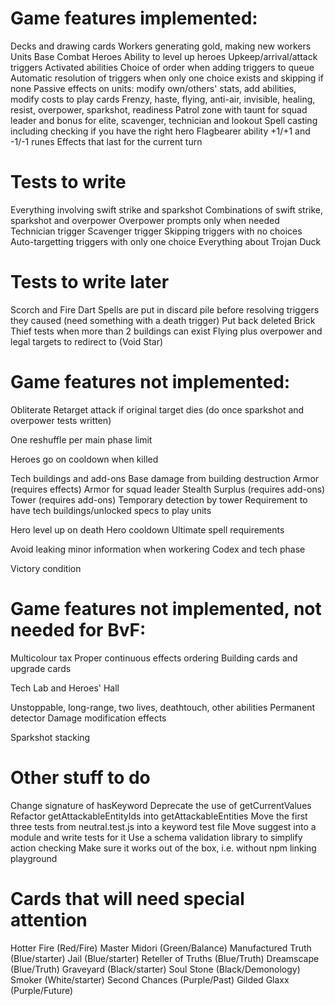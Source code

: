 # Game features implemented:

Decks and drawing cards
Workers generating gold, making new workers
Units
Base
Combat
Heroes
Ability to level up heroes
Upkeep/arrival/attack triggers
Activated abilities
Choice of order when adding triggers to queue
Automatic resolution of triggers when only one choice exists and skipping if none
Passive effects on units: modify own/others' stats, add abilities, modify costs to play cards
Frenzy, haste, flying, anti-air, invisible, healing, resist, overpower, sparkshot, readiness
Patrol zone with taunt for squad leader and bonus for elite, scavenger, technician and lookout
Spell casting including checking if you have the right hero
Flagbearer ability
+1/+1 and -1/-1 runes
Effects that last for the current turn

# Tests to write

Everything involving swift strike and sparkshot
Combinations of swift strike, sparkshot and overpower
Overpower prompts only when needed
Technician trigger
Scavenger trigger
Skipping triggers with no choices
Auto-targetting triggers with only one choice
Everything about Trojan Duck

# Tests to write later

Scorch and Fire Dart
Spells are put in discard pile before resolving triggers they caused (need something with a death trigger)
Put back deleted Brick Thief tests when more than 2 buildings can exist
Flying plus overpower and legal targets to redirect to (Void Star)

# Game features not implemented:

Obliterate
Retarget attack if original target dies (do once sparkshot and overpower tests written)

One reshuffle per main phase limit

Heroes go on cooldown when killed

Tech buildings and add-ons
Base damage from building destruction
Armor (requires effects)
Armor for squad leader
Stealth
Surplus (requires add-ons)
Tower (requires add-ons)
Temporary detection by tower
Requirement to have tech buildings/unlocked specs to play units

Hero level up on death
Hero cooldown
Ultimate spell requirements

Avoid leaking minor information when workering
Codex and tech phase

Victory condition

# Game features not implemented, not needed for BvF:

Multicolour tax
Proper continuous effects ordering
Building cards and upgrade cards

Tech Lab and Heroes' Hall

Unstoppable, long-range, two lives, deathtouch, other abilities
Permanent detector
Damage modification effects

Sparkshot stacking

# Other stuff to do

Change signature of hasKeyword
Deprecate the use of getCurrentValues
Refactor getAttackableEntityIds into getAttackableEntities
Move the first three tests from neutral.test.js into a keyword test file
Move suggest into a module and write tests for it
Use a schema validation library to simplify action checking
Make sure it works out of the box, i.e. without npm linking playground

# Cards that will need special attention

Hotter Fire (Red/Fire)
Master Midori (Green/Balance)
Manufactured Truth (Blue/starter)
Jail (Blue/starter)
Reteller of Truths (Blue/Truth)
Dreamscape (Blue/Truth)
Graveyard (Black/starter)
Soul Stone (Black/Demonology)
Smoker (White/starter)
Second Chances (Purple/Past)
Gilded Glaxx (Purple/Future)
